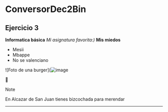  # ConversorDec2Bin
 ## Ejercicio 3
 **Informatica básica**
 _Mi asignatura favorita:)_
 **Mis miedos**
- Mesii
- Mbappe
- No se valenciano
  
 ![Foto de una burger](![image](https://github.com/user-attachments/assets/4eef5f65-c148-4d6c-bae3-c9a6957261ac)

🌭

>[!NOTE]
> En Alcazar de San Juan tienes bizcochada para merendar


___

